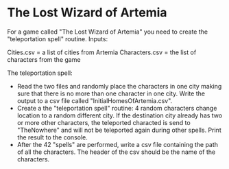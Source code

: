 # The Lost Wizard of Artemia

For a game called "The Lost Wizard of Artemia" you need to create the "teleportation spell" routine.
Inputs:

Cities.csv = a list of cities from Artemia
Characters.csv = the list of characters from the game

The teleportation spell:

- Read the two files and randomly place the characters in one city making sure that there is no more than one character in one city. Write the output to a csv file called "InitialHomesOfArtemia.csv".
- Create a the "teleportation spell" routine: 4 random characters change location to a random different city. If the destination city already has two or more other characters, the teleported characted is send to "TheNowhere" and will not be teleported again during other spells. Print the result to the console.
- After the 42 "spells" are performed, write a csv file containing the path of all the characters. The header of the csv should be the name of the characters.
